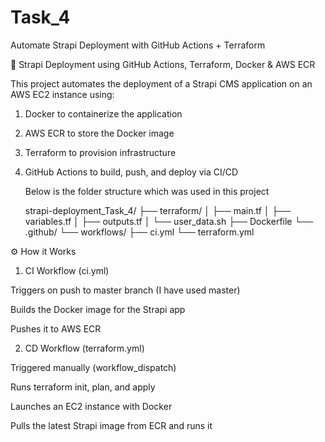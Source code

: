 # Task_4
Automate Strapi Deployment with GitHub Actions + Terraform

🚀 Strapi Deployment using GitHub Actions, Terraform, Docker & AWS ECR

This project automates the deployment of a Strapi CMS application on an AWS EC2 instance using:

1. Docker to containerize the application

2. AWS ECR to store the Docker image

3. Terraform to provision infrastructure

4. GitHub Actions to build, push, and deploy via CI/CD

   Below is the folder structure which was used in this project

   strapi-deployment_Task_4/
├── terraform/
│   ├── main.tf
│   ├── variables.tf
│   ├── outputs.tf
│   └── user_data.sh
├── Dockerfile
└── .github/
    └── workflows/
        ├── ci.yml
        └── terraform.yml

⚙️ How it Works

1. CI Workflow (ci.yml)

   
Triggers on push to master branch (I have used master)

Builds the Docker image for the Strapi app

Pushes it to AWS ECR


2. CD Workflow (terraform.yml)


Triggered manually (workflow_dispatch)

Runs terraform init, plan, and apply

Launches an EC2 instance with Docker

Pulls the latest Strapi image from ECR and runs it
